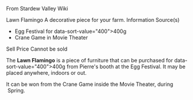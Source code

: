 From Stardew Valley Wiki

Lawn Flamingo A decorative piece for your farm. Information Source(s)

- Egg Festival for data-sort-value="400"&gt;400g
- Crane Game in Movie Theater

Sell Price Cannot be sold

The **Lawn Flamingo** is a piece of furniture that can be purchased for data-sort-value="400"&gt;400g from Pierre's booth at the Egg Festival. It may be placed anywhere, indoors or out.

It can be won from the Crane Game inside the Movie Theater, during  Spring.